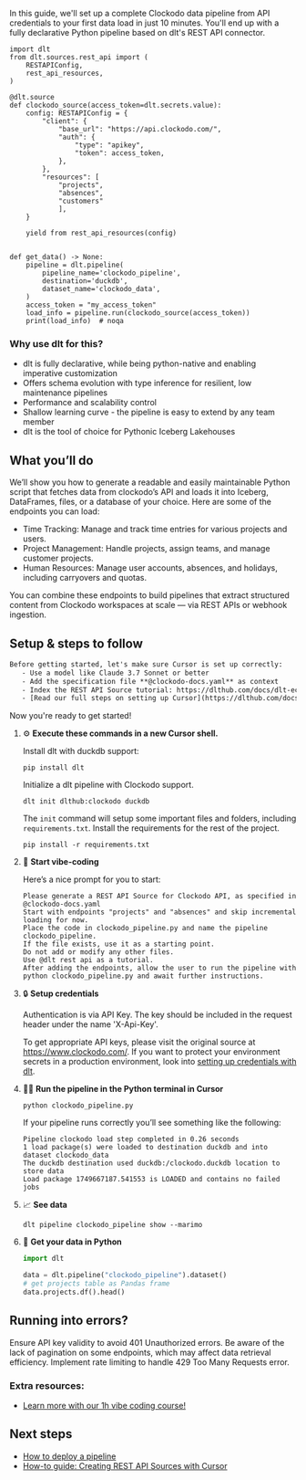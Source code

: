 In this guide, we'll set up a complete Clockodo data pipeline from API credentials to your first data load in just 10 minutes. You'll end up with a fully declarative Python pipeline based on dlt's REST API connector.

```python-outcome
import dlt
from dlt.sources.rest_api import (
    RESTAPIConfig,
    rest_api_resources,
)

@dlt.source
def clockodo_source(access_token=dlt.secrets.value):
    config: RESTAPIConfig = {
        "client": {
            "base_url": "https://api.clockodo.com/",
            "auth": {
                "type": "apikey",
                "token": access_token,
            },
        },
        "resources": [
            "projects",
            "absences",
            "customers"
            ],
    }

    yield from rest_api_resources(config)


def get_data() -> None:
    pipeline = dlt.pipeline(
        pipeline_name='clockodo_pipeline',
        destination='duckdb',
        dataset_name='clockodo_data', 
    )
    access_token = "my_access_token"
    load_info = pipeline.run(clockodo_source(access_token))
    print(load_info)  # noqa
```

### Why use dlt for this?

- dlt is fully declarative, while being python-native and enabling imperative customization
- Offers schema evolution with type inference for resilient, low maintenance pipelines
- Performance and scalability control
- Shallow learning curve - the pipeline is easy to extend by any team member
- dlt is the tool of choice for Pythonic Iceberg Lakehouses

## What you’ll do

We’ll show you how to generate a readable and easily maintainable Python script that fetches data from clockodo’s API and loads it into Iceberg, DataFrames, files, or a database of your choice. Here are some of the endpoints you can load:

- Time Tracking: Manage and track time entries for various projects and users. 
- Project Management: Handle projects, assign teams, and manage customer projects. 
- Human Resources: Manage user accounts, absences, and holidays, including carryovers and quotas.

You can combine these endpoints to build pipelines that extract structured content from Clockodo workspaces at scale — via REST APIs or webhook ingestion.

## Setup & steps to follow

```default
Before getting started, let's make sure Cursor is set up correctly:
   - Use a model like Claude 3.7 Sonnet or better
   - Add the specification file **@clockodo-docs.yaml** as context
   - Index the REST API Source tutorial: https://dlthub.com/docs/dlt-ecosystem/verified-sources/rest_api/ and add it to context as **@dlt rest api**
   - [Read our full steps on setting up Cursor](https://dlthub.com/docs/dlt-ecosystem/llm-tooling/cursor-restapi#23-configuring-cursor-with-documentation)
```

Now you're ready to get started! 

1. ⚙️ **Execute these commands in a new Cursor shell.**
    
    Install dlt with duckdb support:
    ```shell
    pip install dlt
    ```

    Initialize a dlt pipeline with Clockodo support.
    ```shell
    dlt init dlthub:clockodo duckdb
    ```

    The `init` command will setup some important files and folders, including `requirements.txt`. Install the requirements for the rest of the project.
    ```shell
    pip install -r requirements.txt
    ```
    
2. 🤠 **Start vibe-coding**
    
    Here’s a nice prompt for you to start: 
    
    ```prompt
    Please generate a REST API Source for Clockodo API, as specified in @clockodo-docs.yaml 
    Start with endpoints "projects" and "absences" and skip incremental loading for now. 
    Place the code in clockodo_pipeline.py and name the pipeline clockodo_pipeline. 
    If the file exists, use it as a starting point. 
    Do not add or modify any other files. 
    Use @dlt rest api as a tutorial. 
    After adding the endpoints, allow the user to run the pipeline with python clockodo_pipeline.py and await further instructions.
    ```

    
3. 🔒 **Setup credentials** 
    
    Authentication is via API Key. The key should be included in the request header under the name 'X-Api-Key'.
    
    To get appropriate API keys, please visit the original source at https://www.clockodo.com/.
    If you want to protect your environment secrets in a production environment, look into [setting up credentials with dlt](https://dlthub.com/docs/walkthroughs/add_credentials).
    
4. 🏃‍♀️ **Run the pipeline in the Python terminal in Cursor**
    
    ```shell
    python clockodo_pipeline.py
    ```
    
    If your pipeline runs correctly you’ll see something like the following:
    
    ```shell
    Pipeline clockodo load step completed in 0.26 seconds
    1 load package(s) were loaded to destination duckdb and into dataset clockodo_data
    The duckdb destination used duckdb:/clockodo.duckdb location to store data
    Load package 1749667187.541553 is LOADED and contains no failed jobs
    ```
    
5. 📈 **See data**
    
    ```shell
    dlt pipeline clockodo_pipeline show --marimo
    ```
    
6. 🐍 **Get your data in Python**
    
    ```python
    import dlt

   data = dlt.pipeline("clockodo_pipeline").dataset()
   # get projects table as Pandas frame
   data.projects.df().head()
    ```

## Running into errors?

Ensure API key validity to avoid 401 Unauthorized errors. Be aware of the lack of pagination on some endpoints, which may affect data retrieval efficiency. Implement rate limiting to handle 429 Too Many Requests error.

### Extra resources:

- [Learn more with our 1h vibe coding course!](https://www.youtube.com/watch?v=GGid70rnJuM)

## Next steps

- [How to deploy a pipeline](https://dlthub.com/docs/walkthroughs/deploy-a-pipeline)
- [How-to guide: Creating REST API Sources with Cursor](https://dlthub.com/docs/dlt-ecosystem/llm-tooling/cursor-restapi)